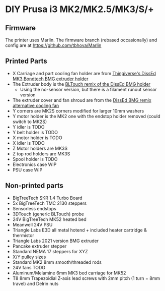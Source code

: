 # DIY Prusa i3 MK2/MK2.5/MK3/S/+

## Firmware

The printer uses Marlin. The firmware branch (rebased occasionally) and config are at https://github.com/tbhova/Marlin

## Printed Parts

* X Carriage and part cooling fan holder are from [Thingiverse's DissEd MK3 Bondtech BMG extruder holder](https://www.thingiverse.com/thing:3510052)
* The Extruder body is the [BLTouch remix of the DissEd BMG holder](https://www.thingiverse.com/thing:3994482)
  * Using the no-sensor version, but there is a filament runout sensor version
* The extruder cover and fan shroud are from the [DissEd BMG remix alternative cooling fan](https://www.thingiverse.com/thing:4616905)
* Y corners are MK2S corners modified for larger 10mm washers
* Y motor holder is the MK2 one with the endstop holder removed (could switch to MK2S)
* Y idler is TODO
* Y belt holder is TODO
* X motor holder is TODO
* X idler is TODO
* Z Motor holders are MK3S
* Z top rod holders are MK3S
* Spool holder is TODO
* Electronics case WIP
* PSU case WIP

## Non-printed parts

* BigTreeTech SKR 1.4 Turbo Board
* 5x BigTreeTech TMC 2130 steppers
* Sensorless endstops
* 3DTouch (generic BLTouch) probe
* 24V BigTreeTech MK52 heated bed
* Meanwell 24V PSU
* Triangle Labs E3D all metal hotend + included heater cartridge & thermistor
* Triangle Labs 2021 version BMG extruder
* Pancake extruder stepper
* Standard NEMA 17 steppers for XYZ
* X/Y pulley sizes
* Standard MK2 8mm smooth/threaded rods
* 24V fans TODO
* Aluminum/Melamine 6mm MK3 bed carriage for MK52
* T8 8mm Trapezoidial Z-axis lead screws with 2mm pitch (1 turn = 8mm travel) and Delrin nuts
